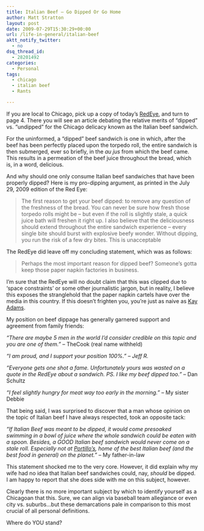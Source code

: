 ```yaml
---
title: Italian Beef – Go Dipped Or Go Home
author: Matt Stratton
layout: post
date: 2009-07-29T15:30:29+00:00
url: /life-in-general/italian-beef
aktt_notify_twitter:
  - no
dsq_thread_id:
  - 28201492
categories:
  - Personal
tags:
  - chicago
  - italian beef
  - Rants

---
```

If you are local to Chicago, pick up a copy of today&#8217;s <a href="http://redeye.chicagotribune.com/" target="_blank">RedEye</a>, and turn to page 4. There you will see an article debating the relative merits of &#8220;dipped&#8221; vs. &#8220;undipped&#8221; for the Chicago delicacy known as the Italian beef sandwich.

For the uninformed, a &#8220;dipped&#8221; beef sandwich is one in which, after the beef has been perfectly placed upon the torpedo roll, the entire sandwich is then submerged, ever so briefly, in the _au jus_ from which the beef came. This results in a permeation of the beef juice throughout the bread, which is, in a word, delicious.

And why should one only consume Italian beef sandwiches that have been properly dipped? Here is my pro-dipping argument, as printed in the July 29, 2009 edition of the Red Eye:

> The first reason to get your beef dipped: to remove any question of the freshness of the bread. You can never be sure how fresh those torpedo rolls might be – but even if the roll is slightly stale, a quick juice bath will freshen it right up. I also believe that the deliciousness should extend throughout the entire sandwich experience – every single bite should burst with explosive beefy wonder. Without dipping, you run the risk of a few dry bites. This is unacceptable

The RedEye did leave off my concluding statement, which was as follows:

> Perhaps the most important reason for dipped beef? Someone’s gotta keep those paper napkin factories in business.

I&#8217;m sure that the RedEye will no doubt claim that this was clipped due to &#8216;space constraints&#8217; or some other journalistic jargon, but in reality, I believe this exposes the stranglehold that the paper napkin cartels have over the media in this country. If this doesn&#8217;t frighten you, you&#8217;re just as naive as <a href="http://www.imdb.com/character/ch0000793/" target="_blank">Kay Adams</a>.

My position on beef dippage has generally garnered support and agreement from family friends:

_&#8220;There are maybe 5 men in the world I&#8217;d consider credible on this topic and you are one of them.&#8221;_ &#8211; TheCook (real name withheld)

_&#8220;I am proud, and I support your position 100%.&#8221; &#8211; Jeff R._

_&#8220;Everyone gets one shot a fame. Unfortunately yours was wasted on a quote in the RedEye about a sandwich. PS. I like my beef dipped too.&#8221;_ &#8211; Dan Schultz

_&#8220;I feel slightly hungry for meat way too early in the morning.&#8221;_ &#8211; My sister Debbie

That being said, I was surprised to discover that a man whose opinion on the topic of Italian beef I have always respected, took an opposite tack:

_&#8220;If Italian Beef was meant to be dipped, it would come presoaked swimming in a bowl of juice where the whole sandwich could be eaten with a spoon. Besides, a GOOD Italian beef sandwich would never come on a stale roll. Especially not at <a href="http://www.portillos.com/" target="_blank">Portillo&#8217;s</a>, home of the best Italian beef (and the best food in general) on the planet.&#8221;_ &#8211; My father-in-law

This statement shocked me to the very core. However, it did explain why my wife had no idea that Italian beef sandwiches could, nay, _should_ be dipped. I am happy to report that she does side with me on this subject, however.

Clearly there is no more important subject by which to identify yourself as a Chicagoan that this. Sure, we can align via baseball team allegiance or even city vs. suburbs&#8230;but these demarcations pale in comparison to this most crucial of all personal definitions.

Where do YOU stand?